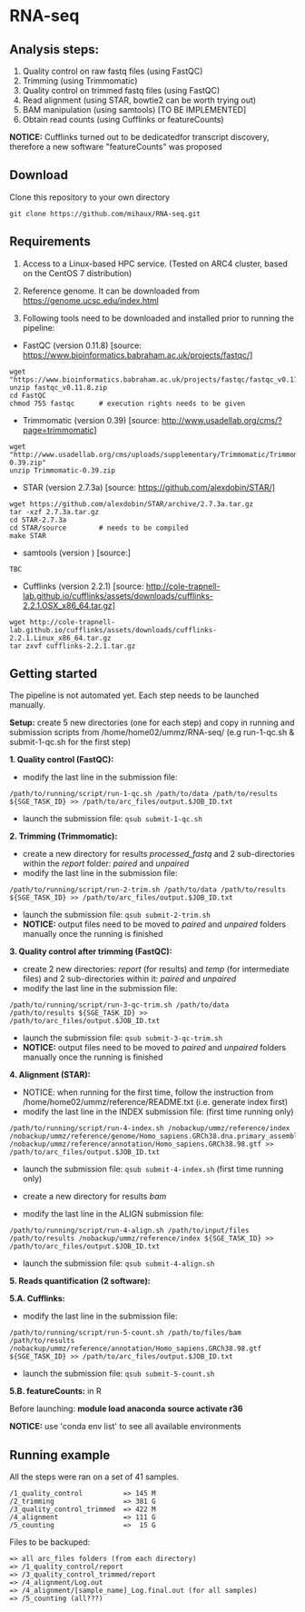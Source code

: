 # RNA-seq

## Analysis steps:

1) Quality control on raw fastq files (using FastQC)
2) Trimming (using Trimmomatic)
3) Quality control on trimmed fastq files (using FastQC)
4) Read alignment (using STAR, bowtie2 can be worth trying out)
5) BAM manipulation (using samtools) [TO BE IMPLEMENTED]
6) Obtain read counts (using Cufflinks or featureCounts)

**NOTICE:** Cufflinks turned out to be dedicatedfor transcript discovery, therefore a new software "featureCounts" was proposed

## Download

Clone this repository to your own directory

```
git clone https://github.com/mihaux/RNA-seq.git
```

## Requirements

1) Access to a Linux-based HPC service. (Tested on ARC4 cluster, based on the CentOS 7 distribution)

2) Reference genome. It can be downloaded from https://genome.ucsc.edu/index.html

3) Following tools need to be downloaded and installed prior to running the pipeline:

- FastQC (version 0.11.8) [source: https://www.bioinformatics.babraham.ac.uk/projects/fastqc/]

```
wget "https://www.bioinformatics.babraham.ac.uk/projects/fastqc/fastqc_v0.11.8.zip"
unzip fastqc_v0.11.8.zip
cd FastQC
chmod 755 fastqc      # execution rights needs to be given
```

- Trimmomatic (version 0.39) [source: http://www.usadellab.org/cms/?page=trimmomatic]

```
wget "http://www.usadellab.org/cms/uploads/supplementary/Trimmomatic/Trimmomatic-0.39.zip"
unzip Trimmomatic-0.39.zip
```

- STAR (version 2.7.3a) [source: https://github.com/alexdobin/STAR/]

```
wget https://github.com/alexdobin/STAR/archive/2.7.3a.tar.gz
tar -xzf 2.7.3a.tar.gz
cd STAR-2.7.3a
cd STAR/source        # needs to be compiled
make STAR
```

- samtools (version ) [source:]

```
TBC
```

- Cufflinks (version 2.2.1) [source: http://cole-trapnell-lab.github.io/cufflinks/assets/downloads/cufflinks-2.2.1.OSX_x86_64.tar.gz]

```
wget http://cole-trapnell-lab.github.io/cufflinks/assets/downloads/cufflinks-2.2.1.Linux_x86_64.tar.gz
tar zxvf cufflinks-2.2.1.tar.gz
```

## Getting started

The pipeline is not automated yet. Each step needs to be launched manually. 

**Setup:** create 5 new directories (one for each step) and copy in running and submission scripts from /home/home02/ummz/RNA-seq/ (e.g run-1-qc.sh & submit-1-qc.sh for the first step)

**1. Quality control (FastQC):**  
  * modify the last line in the submission file: 
```
/path/to/running/script/run-1-qc.sh /path/to/data /path/to/results ${SGE_TASK_ID} >> /path/to/arc_files/output.$JOB_ID.txt
```
  * launch the submission file: `qsub submit-1-qc.sh`
  
**2. Trimming (Trimmomatic):**
 * create a new directory for results *processed_fastq* and 2 sub-directories within the *report* folder: *paired* and *unpaired*
 * modify the last line in the submission file:
```
/path/to/running/script/run-2-trim.sh /path/to/data /path/to/results ${SGE_TASK_ID} >> /path/to/arc_files/output.$JOB_ID.txt
```
  * launch the submission file: `qsub submit-2-trim.sh`
  * **NOTICE:** output files need to be moved to *paired* and *unpaired* folders manually once the running is finished
  
**3. Quality control after trimming (FastQC):**
  * create 2 new directories: *report* (for results) and *temp* (for intermediate files) and 2 sub-directories within it: *paired* and *unpaired*
  * modify the last line in the submission file: 
```
/path/to/running/script/run-3-qc-trim.sh /path/to/data /path/to/results ${SGE_TASK_ID} >> /path/to/arc_files/output.$JOB_ID.txt
```
  * launch the submission file: `qsub submit-3-qc-trim.sh`
  * **NOTICE:** output files need to be moved to *paired* and *unpaired* folders manually once the running is finished

**4. Alignment (STAR):**
 * NOTICE: when running for the first time, follow the instruction from /home/home02/ummz/reference/README.txt (i.e. generate index first) 
 * modify the last line in the INDEX submission file: (first time running only) 
```
/path/to/running/script/run-4-index.sh /nobackup/ummz/reference/index /nobackup/ummz/reference/genome/Homo_sapiens.GRCh38.dna.primary_assembly.fa /nobackup/ummz/reference/annotation/Homo_sapiens.GRCh38.98.gtf >> /path/to/arc_files/output.$JOB_ID.txt
```
 * launch the submission file: `qsub submit-4-index.sh` (first time running only) 
 
 * create a new directory for results *bam*
 * modify the last line in the ALIGN submission file: 
```
/path/to/running/script/run-4-align.sh /path/to/input/files /path/to/results /nobackup/ummz/reference/index ${SGE_TASK_ID} >> /path/to/arc_files/output.$JOB_ID.txt
```
 * launch the submission file: `qsub submit-4-align.sh`

**5. Reads quantification (2 software):**

**5.A. Cufflinks:**
 * modify the last line in the submission file:
 ```
/path/to/running/script/run-5-count.sh /path/to/files/bam /path/to/results /nobackup/ummz/reference/annotation/Homo_sapiens.GRCh38.98.gtf ${SGE_TASK_ID} >> /path/to/arc_files/output.$JOB_ID.txt
```
 * launch the submission file: `qsub submit-5-count.sh`

**5.B. featureCounts:**
in R

Before launching:
**module load anaconda**
**source activate r36**

**NOTICE:** use 'conda env list' to see all available environments


## Running example 
All the steps were ran on a set of 41 samples.

```
/1_quality_control          => 145 M
/2_trimming                 => 381 G
/3_quality_control_trimmed  => 422 M
/4_alignment                => 111 G
/5_counting                 =>  15 G
```

Files to be backuped:

```
=> all arc_files folders (from each directory)
=> /1_quality_control/report
=> /3_quality_control_trimmed/report
=> /4_alignment/Log.out
=> /4_alignment/[sample_name]_Log.final.out (for all samples)
=> /5_counting (all???)
```
